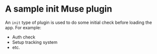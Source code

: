 # A sample init Muse plugin
An `init` type of plugin is used to do some initial check before loading the app.
For example:
 - Auth check
 - Setup tracking system
 - etc.